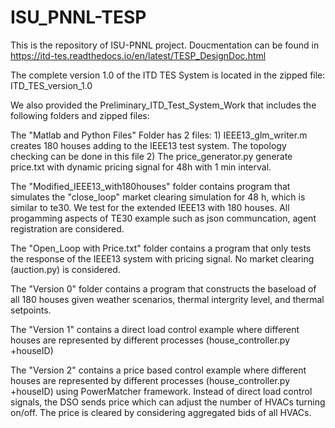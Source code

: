 # ISU_PNNL-TESP
This is the repository of ISU-PNNL project. Doucmentation can be found in https://itd-tes.readthedocs.io/en/latest/TESP_DesignDoc.html

The complete version 1.0 of the ITD TES System is located in the zipped file: ITD_TES_version_1.0

We also provided the Preliminary_ITD_Test_System_Work that includes the following folders and zipped files:

The "Matlab and Python Files" Folder has 2 files:
      1) IEEE13_glm_writer.m creates 180 houses adding to the IEEE13 test system. The topology checking can be done in this file
      2) The price_generator.py generate price.txt with dynamic pricing signal for 48h with 1 min interval.
      
The "Modified_IEEE13_with180houses" folder contains program that simulates the "close_loop" market clearing simulation for 48 h, 
which is similar to te30. We test for the extended IEEE13 with 180 houses. All progamming aspects of TE30 example such as json communcation, agent registration are considered. 

The "Open_Loop with Price.txt" folder contains a program that only tests the response of the IEEE13 system with pricing signal. 
No market clearing (auction.py) is considered.

The "Version 0" folder contains a program that constructs the baseload of all 180 houses given weather scenarios, thermal intergrity level, and thermal setpoints.

The "Version 1" contains a direct load control example where different houses are represented by different processes (house_controller.py +houseID)

The "Version 2" contains a price based control example where different houses are represented by different processes (house_controller.py +houseID) using PowerMatcher framework. Instead of direct load control signals, the DSO sends price which can adjust the number of HVACs turning on/off. The price is cleared by considering aggregated bids of all HVACs.
